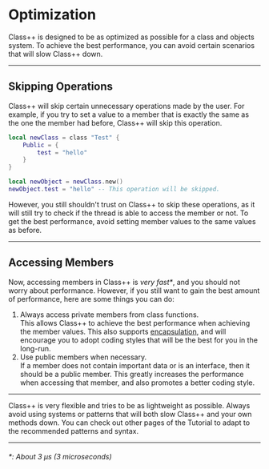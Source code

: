 # Optimization

Class++ is designed to be as optimized as possible for a class and objects system. To achieve the best performance, you can avoid certain scenarios that will slow Class++ down.

----

## Skipping Operations

Class++ will skip certain unnecessary operations made by the user. For example, if you try to set a value to a member that is exactly the same as the one the member had before, Class++ will skip this operation.

```lua
local newClass = class "Test" {
    Public = {
        test = "hello"
    }
}

local newObject = newClass.new()
newObject.test = "hello" -- This operation will be skipped.
```

However, you still shouldn't trust on Class++ to skip these operations, as it will still try to check if the thread is able to access the member or not. To get the best performance, avoid setting member values to the same values as before.

----

## Accessing Members

Now, accessing members in Class++ is *very fast\**, and you should not worry about performance. However, if you still want to gain the best amount of performance, here are some things you can do:

1. Always access private members from class functions.<br>
This allows Class++ to achieve the best performance when achieving the member values. This also supports [encapsulation](encapsulation.md), and will encourage you to adopt coding styles that will be the best for you in the long-run.
2. Use public members when necessary.<br>
If a member does not contain important data or is an interface, then it should be a public member. This greatly increases the performance when accessing that member, and also promotes a better coding style.

----

Class++ is very flexible and tries to be as lightweight as possible. Always avoid using systems or patterns that will both slow Class++ and your own methods down. You can check out other pages of the Tutorial to adapt to the recommended patterns and syntax.

----
<h6>*: About 3 μs (3 microseconds)</h6>